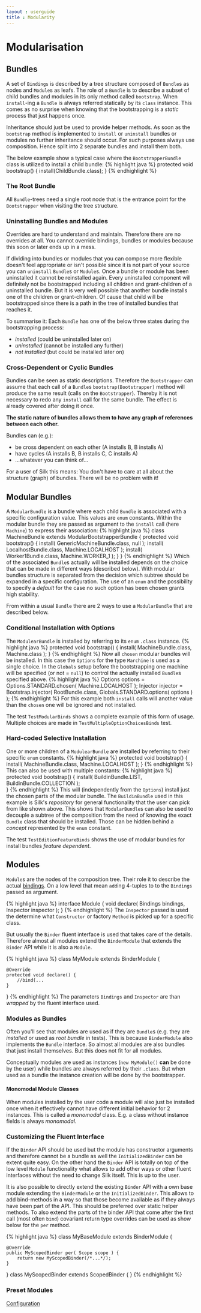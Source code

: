 ```yaml
---
layout : userguide
title : Modularity
---
```

# Modularisation

## Bundles
A set of `Bindings` is described by a tree structure composed of `Bundle`s as nodes and `Module`s as leafs. 
The role of a `Bundle` is to describe a subset of child bundles and modules in its only method called `bootstrap`. 
When `install`-ing a `Bundle` is always referred statically by its `class` instance. 
This comes as no surprise when knowing that the bootstrapping is a _static_ process that just happens once.

Inheritance should just be used to provide helper methods.
As soon as the `bootstrap` method is implemented to `install` or `uninstall` bundles or modules no further 
inheritance should occur. For such purposes always use composition. Hence split into 2 separate bundles and
install them both.

The below example show a typical case where the `BootstrapperBundle` class is utilized to install a child bundle:
{% highlight java %}
protected void bootstrap() {
	install(ChildBundle.class);
}
{% endhighlight %}

### The Root Bundle
All `Bundle`-trees need a single root node that is the entrance point for the `Bootstrapper` when visiting 
the tree structure. 

### <a id="uninstall"></a> Uninstalling Bundles and Modules
Overrides are hard to understand and maintain. Therefore there are no overrides at all. 
You cannot override bindings, bundles or modules because this soon or later ends up in a mess.

If dividing into bundles or modules that you can compose more flexible doesn't feel appropriate or isn't possible since it is not part of your source you can `uninstall` `Bundle`s or `Module`s.
Once a bundle or module has been uninstalled it cannot be reinstalled again. Every uninstalled component will definitely not be bootstrapped including all children and grant-children of a uninstalled bundle.
But it is very well possible that another bundle installs one of the children or grant-children. Of cause that child will be bootstrapped since there is a path in the tree of installed bundles that reaches it.  

To summarise it: Each `Bundle` has one of the below three states during the bootstrapping process:

* _installed_ (could be uninstalled later on)
* _uninstalled_ (cannot be installed any further)
* _not installed_ (but could be installed later on)

### Cross-Dependent or Cyclic Bundles
Bundles can be seen as static descriptions. Therefore the `Bootstrapper` can assume that each call
of a `Bundle`s `bootstrap(Bootstrapper)` method will produce the same result (calls on the `Bootstrapper`). 
Thereby it is not necessary to redo any `install` call for the same bundle. The effect is already covered after doing it once. 

**The static nature of bundles allows them to have any graph of references between each other.**

Bundles can (e.g.):

* be cross dependent on each other (A installs B, B installs A)
* have cycles (A installs B, B installs C, C installs A)
* ...whatever you can think of...

For a user of Silk this means: You don't have to care at all about the structure (graph) of bundles. There will be no problem with it!

## Modular Bundles
A `ModularBundle` is a bundle where each child `Bundle` is associated with a specific configuration value.
This values are `enum` constants. Within the modular bundle they are passed as argument to the `install` call (here `Machine`) to express their association:
{% highlight java %}
class MachineBundle extends ModularBootstrapperBundle<Machine> {
	protected void bootstrap() {
		install( GenericMachineBundle.class, null );
		install( LocalhostBundle.class, Machine.LOCALHOST );
		install( Worker1Bundle.class, Machine.WORKER_1 );
	}
}
{% endhighlight %}
Which of the associated `Bundle`s actually will be installed depends on the choice that can be made
in different ways (described below). With modular bundles structure is separated from the decision 
which subtree should be expanded in a specific configuration. 
The use of an `enum` and the possibility to specify a _default_ for the case no such option has been chosen grants high stability. 

From within a usual `Bundle` there are 2 ways to use a `ModularBundle` that are described below. 

### Conditional Installation with Options
The `ModulearBundle` is installed by referring to its `enum` `.class` instance.
{% highlight java %}
protected void bootstrap() {
	install( MachineBundle.class, Machine.class );
}
{% endhighlight %}
Now all `chosen` modular bundles will be installed. In this case the `Options` for the type 
`Marchine` is used as a single choice. In the `Globals` setup before the bootstrapping one machine 
will be specified (or not = `null`) to control the actually installed `Bundle`s specified above.
{% highlight java %}
Options options = Options.STANDARD.chosen( Machine.LOCALHOST );
Injector injector = Bootstrap.injector( RootBundle.class, Globals.STANDARD.options( options ) );
{% endhighlight %}
For this example both `install` calls will another value than the `chosen` one will be ignored and
not installed. 

The test `TestModularBinds` shows a complete example of this form of usage. 
Multiple choices are made in `TestMultipleOptionChoicesBinds` test.

### Hard-coded Selective Installation
One or more children of a `ModulearBundle` are installed by referring to their specific `enum` constants.
{% highlight java %}
protected void bootstrap() {
	install( MachineBundle.class, Machine.LOCALHOST );
}
{% endhighlight %}
This can also be used with multiple constants:
{% highlight java %}
protected void bootstrap() {
	install( BuildinBundle.LIST, BuildinBundle.COLLECTION );  
}
{% endhighlight %}
This will (independently from the `Options`) install just the chosen parts of the modular bundle. 
The `BuildinBundle` used in this example is Silk's _repository_ for general functionality that the 
user can pick from like shown above. This shows that `ModularBundle`s can also be used to decouple
a subtree of the composition from the need of knowing the exact `Bundle` class that should be installed. 
Those can be hidden behind a _concept_ represented by the `enum` constant.   

The test `TestEditionFeatureBinds` shows the use of modular bundles for install bundles _feature dependent_.

## Modules
`Module`s are the nodes of the composition tree. Their role it to describe the actual <a href="binds.html">bindings</a>.
On a low level that mean `add`ing 4-tuples to to the `Bindings` passed as argument. 

{% highlight java %}
interface Module {
	void declare( Bindings bindings, Inspector inspector );
}
{% endhighlight %}
The `Inspector` passed is used the determine what `Constructor` or factory `Method` is picked up for a specific class.

But usually the `Binder` fluent interface is used that takes care of the details. Therefore almost all modules
extend the `BinderModule` that extends the `Binder` API while it is also a `Module`.

{% highlight java %}
class MyModule extends BinderModule {

	@Override
	protected void declare() {
		//bind(...
	}
}
{% endhighlight %}
The parameters `Bindings` and `Inspector` are than _wrapped_ by the fluent interface used. 

### Modules as Bundles
Often you'll see that modules are used as if they are `Bundle`s (e.g. they are _installed_ or used as _root bundle_ in tests).
This is because `BinderModule` also implements the `Bundle` interface. So almost all modules are 
also bundles that just install themselves. But this does not fit for all modules.

Conceptually modules are used as instances (`new MyModule()` **can** be done by the user) while bundles 
are always referred by their `.class`. But when used as a bundle the instance creation will be done 
by the bootstrapper.

#### Monomodal Module Classes
When modules installed by the user code a module will also just be installed once when it effectively 
cannot have different initial behavior for 2 instances. This is called a _monomodal_ class. 
E.g. a class without instance fields is always _monomodal_.

### Customizing the Fluent Interface
If the `Binder` API should be used but the module has constructor arguments and therefore cannot
be a bundle as well the `InitializedBinder` can be extent quite easy. On the other hand the `Binder` 
API is totally on top of the low level `Module` functionality what allows to add other ways or other
fluent interfaces without the need to change Silk itself. This is up to the user. 
  
It is also possible to directly extend the existing `Binder` API with a own base module extending 
the `BinderModule` or the `InitializedBinder`. 
This allows to add bind-methods in a way so that those become available as if they always have 
been part of the API. This should be preferred over static helper methods.
To also extend the parts of the binder API that come after the first call (most often `bind`)
covariant return type overrides can be used as show below for the `per` method.

{% highlight java %}
class MyBaseModule extends BinderModule {

	@Override
	public MyScopedBinder per( Scope scope ) {
		return new MyScopedBinder(/*...*/);
	}
}
class MyScopedBinder extends ScopedBinder { }
{% endhighlight %}


### Preset Modules

<a class='next' href="config.html"><span class="fa fa-chevron-right"></span>Configuration</a>
